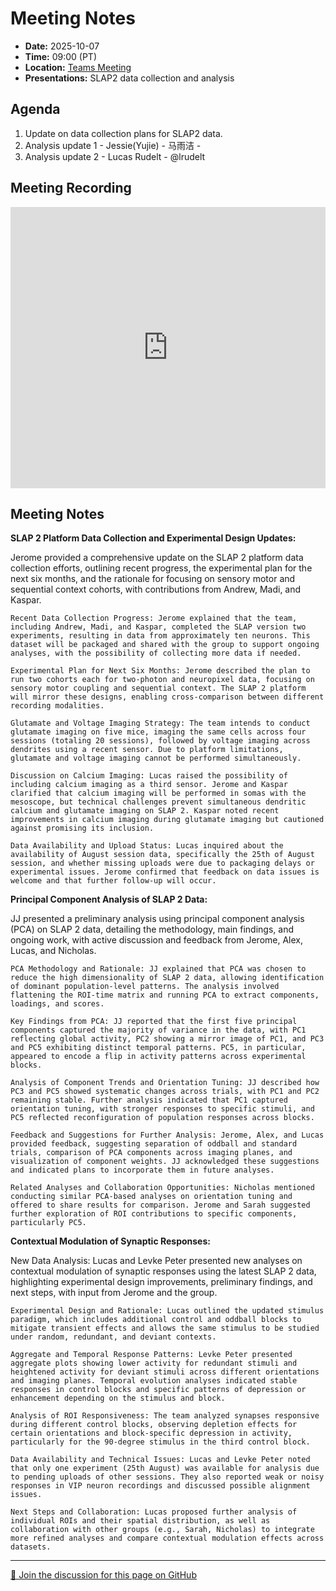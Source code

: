 # Meeting Notes
- **Date:** 2025-10-07
- **Time:** 09:00 (PT)
- **Location:** [Teams Meeting](https://teams.microsoft.com/l/meetup-join/19%3ameeting_Y2Q3MDViNGMtOTIwMC00ZjMzLTk3MjMtYWU3MDhiMzZjYmM1%40thread.v2/0?context=%7b%22Tid%22%3a%2232669cd6-737f-4b39-8bdd-d6951120d3fc%22%2c%22Oid%22%3a%229396d18b-b5cf-4bed-98a0-1cfb7dc82663%22%7d)
- **Presentations:** SLAP2 data collection and analysis

## Agenda

1. Update on data collection plans for SLAP2 data. 
2. Analysis update 1 - Jessie(Yujie) - 马雨洁 - 
3. Analysis update 2 - Lucas Rudelt - @lrudelt

## Meeting Recording

<iframe width="100%" height="450" src="https://www.youtube.com/embed/YuwyLhLqy3I" title="OpenScope Predictive Processing Weekly Meeting" frameborder="0" allow="accelerometer; autoplay; clipboard-write; encrypted-media; gyroscope; picture-in-picture; web-share" allowfullscreen></iframe>

## Meeting Notes ##

**SLAP 2 Platform Data Collection and Experimental Design Updates:** 

Jerome provided a comprehensive update on the SLAP 2 platform data collection efforts, outlining recent progress, the experimental plan for the next six months, and the rationale for focusing on sensory motor and sequential context cohorts, with contributions from Andrew, Madi, and Kaspar.
	
    Recent Data Collection Progress: Jerome explained that the team, including Andrew, Madi, and Kaspar, completed the SLAP version two experiments, resulting in data from approximately ten neurons. This dataset will be packaged and shared with the group to support ongoing analyses, with the possibility of collecting more data if needed.
	
    Experimental Plan for Next Six Months: Jerome described the plan to run two cohorts each for two-photon and neuropixel data, focusing on sensory motor coupling and sequential context. The SLAP 2 platform will mirror these designs, enabling cross-comparison between different recording modalities.
	
    Glutamate and Voltage Imaging Strategy: The team intends to conduct glutamate imaging on five mice, imaging the same cells across four sessions (totaling 20 sessions), followed by voltage imaging across dendrites using a recent sensor. Due to platform limitations, glutamate and voltage imaging cannot be performed simultaneously.
	
    Discussion on Calcium Imaging: Lucas raised the possibility of including calcium imaging as a third sensor. Jerome and Kaspar clarified that calcium imaging will be performed in somas with the mesoscope, but technical challenges prevent simultaneous dendritic calcium and glutamate imaging on SLAP 2. Kaspar noted recent improvements in calcium imaging during glutamate imaging but cautioned against promising its inclusion.
	
    Data Availability and Upload Status: Lucas inquired about the availability of August session data, specifically the 25th of August session, and whether missing uploads were due to packaging delays or experimental issues. Jerome confirmed that feedback on data issues is welcome and that further follow-up will occur.


**Principal Component Analysis of SLAP 2 Data:**

JJ presented a preliminary analysis using principal component analysis (PCA) on SLAP 2 data, detailing the methodology, main findings, and ongoing work, with active discussion and feedback from Jerome, Alex, Lucas, and Nicholas.
	
    PCA Methodology and Rationale: JJ explained that PCA was chosen to reduce the high dimensionality of SLAP 2 data, allowing identification of dominant population-level patterns. The analysis involved flattening the ROI-time matrix and running PCA to extract components, loadings, and scores.
	
    Key Findings from PCA: JJ reported that the first five principal components captured the majority of variance in the data, with PC1 reflecting global activity, PC2 showing a mirror image of PC1, and PC3 and PC5 exhibiting distinct temporal patterns. PC5, in particular, appeared to encode a flip in activity patterns across experimental blocks.

    Analysis of Component Trends and Orientation Tuning: JJ described how PC3 and PC5 showed systematic changes across trials, with PC1 and PC2 remaining stable. Further analysis indicated that PC1 captured orientation tuning, with stronger responses to specific stimuli, and PC5 reflected reconfiguration of population responses across blocks.
	
    Feedback and Suggestions for Further Analysis: Jerome, Alex, and Lucas provided feedback, suggesting separation of oddball and standard trials, comparison of PCA components across imaging planes, and visualization of component weights. JJ acknowledged these suggestions and indicated plans to incorporate them in future analyses.
	
    Related Analyses and Collaboration Opportunities: Nicholas mentioned conducting similar PCA-based analyses on orientation tuning and offered to share results for comparison. Jerome and Sarah suggested further exploration of ROI contributions to specific components, particularly PC5.


**Contextual Modulation of Synaptic Responses:**

New Data Analysis: Lucas and Levke Peter presented new analyses on contextual modulation of synaptic responses using the latest SLAP 2 data, highlighting experimental design improvements, preliminary findings, and next steps, with input from Jerome and the group.
	
    Experimental Design and Rationale: Lucas outlined the updated stimulus paradigm, which includes additional control and oddball blocks to mitigate transient effects and allows the same stimulus to be studied under random, redundant, and deviant contexts.
	
    Aggregate and Temporal Response Patterns: Levke Peter presented aggregate plots showing lower activity for redundant stimuli and heightened activity for deviant stimuli across different orientations and imaging planes. Temporal evolution analyses indicated stable responses in control blocks and specific patterns of depression or enhancement depending on the stimulus and block.
	
    Analysis of ROI Responsiveness: The team analyzed synapses responsive during different control blocks, observing depletion effects for certain orientations and block-specific depression in activity, particularly for the 90-degree stimulus in the third control block.
	
    Data Availability and Technical Issues: Lucas and Levke Peter noted that only one experiment (25th August) was available for analysis due to pending uploads of other sessions. They also reported weak or noisy responses in VIP neuron recordings and discussed possible alignment issues.
	
    Next Steps and Collaboration: Lucas proposed further analysis of individual ROIs and their spatial distribution, as well as collaboration with other groups (e.g., Sarah, Nicholas) to integrate more refined analyses and compare contextual modulation effects across datasets.

<!-- DISCUSSION_LINK_START -->
<div class="discussion-link">
    <hr>
    <p>
        <a href="https://github.com/AllenNeuralDynamics/openscope-community-predictive-processing/discussions/116" target="_blank">
            💬 Join the discussion for this page on GitHub
        </a>
    </p>
</div>
<!-- DISCUSSION_LINK_END -->
